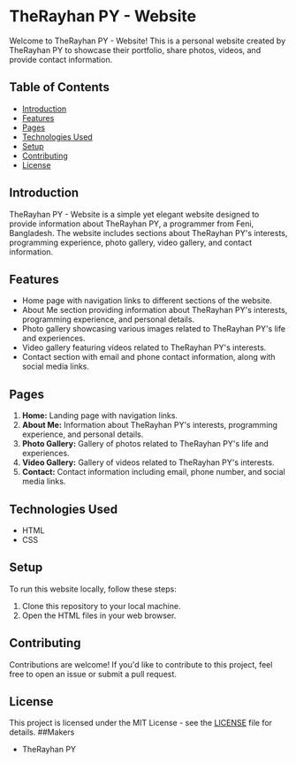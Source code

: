 # TheRayhan PY - Website

Welcome to TheRayhan PY - Website! This is a personal website created by TheRayhan PY to showcase their portfolio, share photos, videos, and provide contact information.

## Table of Contents
- [Introduction](#introduction)
- [Features](#features)
- [Pages](#pages)
- [Technologies Used](#technologies-used)
- [Setup](#setup)
- [Contributing](#contributing)
- [License](#license)

## Introduction
TheRayhan PY - Website is a simple yet elegant website designed to provide information about TheRayhan PY, a programmer from Feni, Bangladesh. The website includes sections about TheRayhan PY's interests, programming experience, photo gallery, video gallery, and contact information.

## Features
- Home page with navigation links to different sections of the website.
- About Me section providing information about TheRayhan PY's interests, programming experience, and personal details.
- Photo gallery showcasing various images related to TheRayhan PY's life and experiences.
- Video gallery featuring videos related to TheRayhan PY's interests.
- Contact section with email and phone contact information, along with social media links.

## Pages
1. **Home:** Landing page with navigation links.
2. **About Me:** Information about TheRayhan PY's interests, programming experience, and personal details.
3. **Photo Gallery:** Gallery of photos related to TheRayhan PY's life and experiences.
4. **Video Gallery:** Gallery of videos related to TheRayhan PY's interests.
5. **Contact:** Contact information including email, phone number, and social media links.

## Technologies Used
- HTML
- CSS

## Setup
To run this website locally, follow these steps:
1. Clone this repository to your local machine.
2. Open the HTML files in your web browser.

## Contributing
Contributions are welcome! If you'd like to contribute to this project, feel free to open an issue or submit a pull request.

## License
This project is licensed under the MIT License - see the [LICENSE](LICENSE) file for details.
##Makers
 - TheRayhan PY

